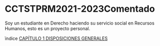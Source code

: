 # CCTSTPRM2021-2023Comentado
Soy un estudiante en Derecho haciendo su servicio social en Recursos Humanos, esto es un proyecto personal.

ïndice
[CAPÍTULO 1 DISPOSICIONES GENERALES](capitulo1)
